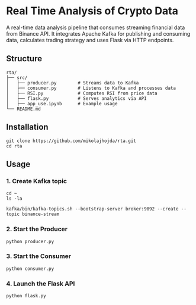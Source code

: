 # Real Time Analysis of Crypto Data

A real-time data analysis pipeline that consumes streaming financial data from Binance API. It integrates Apache Kafka for publishing and consuming data, calculates trading strategy and uses Flask via HTTP endpoints.

## Structure
```
rta/
├── src/
│   ├── producer.py        # Streams data to Kafka
│   ├── consumer.py        # Listens to Kafka and processes data
│   ├── RSI.py             # Computes RSI from price data
│   ├── flask.py           # Serves analytics via API
│   ├── app_use.ipynb      # Example usage
└── README.md
```

## Installation
```
git clone https://github.com/mikolajhojda/rta.git
cd rta
```

## Usage
### 1. Create Kafka topic
```
cd ~
ls -la
```

```
kafka/bin/kafka-topics.sh --bootstrap-server broker:9092 --create --topic binance-stream
```

### 2. Start the Producer
```
python producer.py
```

### 3. Start the Consumer
```
python consumer.py
```

### 4. Launch the Flask API
```
python flask.py
```
